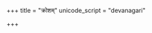 +++
title = "क्रोशम्"
unicode_script = "devanagari"

+++
<div class="js_include" url="/vedAH/sAma/paravastu-saama/devaH/indraH/krosham/"  newLevelForH1="1" includeTitle="true"> </div>